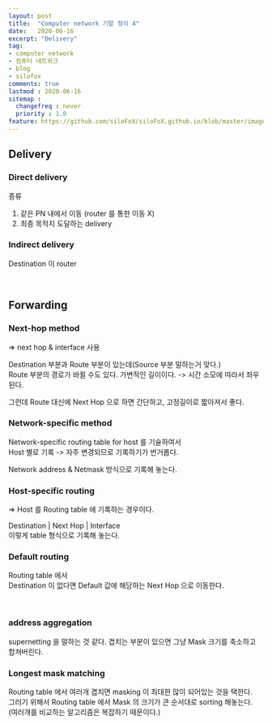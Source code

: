 ```yaml
---
layout: post
title:  "Computer network 기말 정리 4"
date:   2020-06-16
excerpt: "Delivery"
tag:
- computer network
- 컴퓨터 네트워크
- blog
- silofox
comments: true
lastmod : 2020-06-16
sitemap : 
  changefreq : never
  priority : 1.0
feature: https://github.com/siloFoX/siloFoX.github.io/blob/master/images/computer-architecture/computer-architecture-feature.jpg?raw=true
---
```


## Delivery

### Direct delivery

종류
1. 같은 PN 내에서 이동 (router 를 통한 이동 X)
2. 최종 목적지 도달하는 delivery

### Indirect delivery 

Destination 이 router

<br>

## Forwarding

### Next-hop method

=> next hop & interface 사용

Destination 부분과 Route 부분이 있는데(Source 부분 말하는거 맞다.)<br>
Route 부분의 경로가 바뀔 수도 있다. 가변적인 길이이다. -> 시간 소모에 따라서 좌우된다.

그런데 Route 대신에 Next Hop 으로 하면 간단하고, 고정길이로 짧아져서 좋다.

### Network-specific method 

Network-specific routing table for host 를 기술하여서<br>
Host 별로 기록 -> 자주 변경되므로 기록하기가 번거롭다.

Network address & Netmask 방식으로 기록해 놓는다.

### Host-specific routing

=> Host 를 Routing table 에 기록하는 경우이다.

Destination | Next Hop | Interface <br>
이렇게 table 형식으로 기록해 놓는다.

### Default routing

Routing table 에서 <br>
Destination 이 없다면 Default 값에 해당하는 Next Hop 으로 이동한다.

<br>

### address aggregation

supernetting 을 말하는 것 같다. 겹치는 부분이 있으면 그냥 Mask 크기를 축소하고 합쳐버린다.

### Longest mask matching

Routing table 에서 여러개 겹치면 masking 이 최대한 많이 되어있는 것을 택한다.<br>
그러기 위해서 Routing table 에서 Mask 의 크기가 큰 순서대로 sorting 해놓는다.<br>
(여러개를 비교하는 알고리즘은 복잡하기 때문이다.)